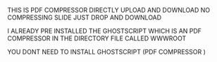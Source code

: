 THIS IS PDF COMPRESSOR DIRECTLY UPLOAD AND DOWNLOAD NO COMPRESSING SLIDE JUST DROP AND DOWNLOAD 

I ALREADY PRE INSTALLED THE GHOSTSCRIPT WHICH IS AN PDF COMPRESSOR IN THE DIRECTORY FILE CALLED WWWROOT 

YOU DONT NEED TO INSTALL GHOSTSCRIPT (PDF COMPRESSOR )


